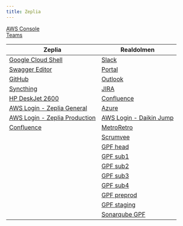 ```yaml
---
title: Zeplia
---
```


[AWS Console](https://console.aws.amazon.com/)  
[Teams](https://teams.microsoft.com/)

| Zeplia | Realdolmen |
| --- | --- |
| [Google Cloud Shell](https://console.cloud.google.com/cloudshell/editor?cloudshell=true&shellonly=true) | [Slack](https://daikindcsdev.slack.com/) |
| [Swagger Editor](https://editor.swagger.io/) | [Portal](https://realdolmen.sharepoint.com/sites/portal) |      
| [GitHub](https://github.com/) | [Outlook](https://outlook.office.com/mail/) |
| [Syncthing](http://localhost:8384/) | [JIRA](https://denvedc.atlassian.net/jira/software/c/projects/B2BCP/boards/236) |
| [HP DeskJet 2600](https://hp6a13bd/) | [Confluence](https://denvedc.atlassian.net/wiki/spaces/GPF/pages/2851962923/Getting+started) |
| [AWS Login - Zeplia General](https://zeplia-general.signin.aws.amazon.com/console) | [Azure](https://dev.azure.com/EDC-Electrics-and-Controls/GPF) |
| [AWS Login - Zeplia Production](https://zeplia-production.signin.aws.amazon.com/console) | [AWS Login - Daikin Jump](https://950248684368.signin.aws.amazon.com/console) |
| [Confluence](https://zeplia.atlassian.net/wiki/home) | [MetroRetro](https://metroretro.io/) |
|  | [Scrumvee](https://scrumvee.com/dashboard/team/list) |
|  | [GPF head](https://app.dev1.gpf.edc.dknadmin.be/web-app/head) |
|  | [GPF sub1](https://app.dev1.gpf.edc.dknadmin.be/web-app/sub1) |
|  | [GPF sub2](https://app.dev1.gpf.edc.dknadmin.be/web-app/sub2) |
|  | [GPF sub3](https://app.dev1.gpf.edc.dknadmin.be/web-app/sub3) |
|  | [GPF sub4](https://app.dev1.gpf.edc.dknadmin.be/web-app/sub4) |
|  | [GPF preprod](https://app.preprod.gpf.edc.dknadmin.be/web-app) |
|  | [GPF staging](https://app.staging.gpf.edc.dknadmin.be/web-app) |
|  | [Sonarqube GPF](https://sonarqube.realdolmen.com/dashboard?id=Daikin%3AGPF_Webapp) |
